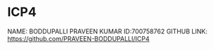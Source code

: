 # ICP4
NAME: BODDUPALLI PRAVEEN KUMAR
ID:700758762
GITHUB LINK: https://github.com/PRAVEEN-BODDUPALLI/ICP4

